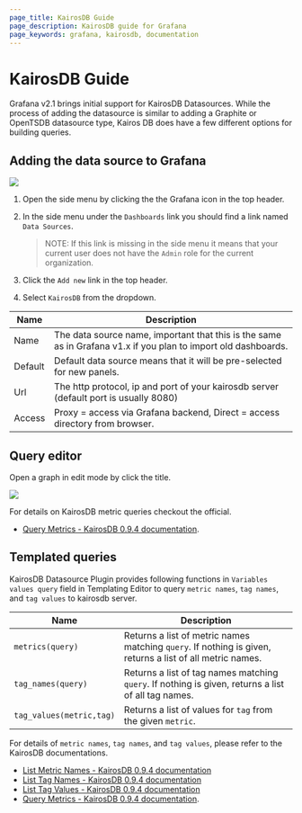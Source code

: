 ```yaml
---
page_title: KairosDB Guide
page_description: KairosDB guide for Grafana
page_keywords: grafana, kairosdb, documentation
---
```


# KairosDB Guide
Grafana v2.1 brings initial support for KairosDB Datasources. While the process of adding the datasource is similar to adding a Graphite or OpenTSDB datasource type, Kairos DB does have a few different options for building queries.

## Adding the data source to Grafana
![](/img/v2/add_KairosDB.jpg)

1. Open the side menu by clicking the the Grafana icon in the top header. 
2. In the side menu under the `Dashboards` link you should find a link named `Data Sources`.    

    > NOTE: If this link is missing in the side menu it means that your current user does not have the `Admin` role for the current organization.

3. Click the `Add new` link in the top header.
4. Select `KairosDB` from the dropdown.



Name | Description
------------ | -------------
Name | The data source name, important that this is the same as in Grafana v1.x if you plan to import old dashboards.
Default | Default data source means that it will be pre-selected for new panels.
Url | The http protocol, ip and port of your kairosdb server (default port is usually 8080)
Access | Proxy = access via Grafana backend, Direct = access directory from browser.

## Query editor
Open a graph in edit mode by click the title.

![](/img/v2/kairos_query_editor.png)

For details on KairosDB metric queries checkout the official.
- [Query Metrics - KairosDB 0.9.4 documentation](http://kairosdb.github.io/kairosdocs/restapi/QueryMetrics.html).

## Templated queries
KairosDB Datasource Plugin provides following functions in `Variables values query` field in Templating Editor to query `metric names`, `tag names`, and `tag values` to kairosdb server.

Name | Description
| ------- | --------|
`metrics(query)`  | Returns a list of metric names matching `query`. If nothing is given, returns a list of all metric names.
`tag_names(query)` | Returns a list of tag names matching `query`. If nothing is given, returns a list of all tag names.
`tag_values(metric,tag)` | Returns a list of values for `tag` from the given `metric`.

For details of `metric names`, `tag names`, and `tag values`, please refer to the KairosDB documentations.

- [List Metric Names - KairosDB 0.9.4 documentation](http://kairosdb.github.io/kairosdocs/restapi/ListMetricNames.html)
- [List Tag Names - KairosDB 0.9.4 documentation](http://kairosdb.github.io/kairosdocs/restapi/ListTagNames.html)
- [List Tag Values - KairosDB 0.9.4 documentation](http://kairosdb.github.io/kairosdocs/restapi/ListTagValues.html)
- [Query Metrics - KairosDB 0.9.4 documentation](http://kairosdb.github.io/kairosdocs/restapi/QueryMetrics.html).
